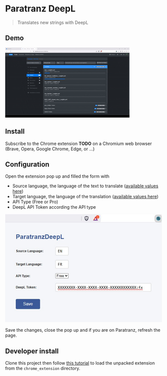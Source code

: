 ﻿# Paratranz DeepL

> Translates new strings with DeepL

## Demo

![Demo GIF](docs/Demo.gif)

## Install

Subscribe to the Chrome extension **TODO** on a Chromium web browser (Brave, Opera, Google Chrome, Edge, or ...)

## Configuration

Open the extension pop up and filled the form with

- Source language, the language of the text to translate ([available values here](https://developers.deepl.com/docs/api-reference/translate/openapi-spec-for-text-translation))
- Target language, the language of the translation ([available values here](https://developers.deepl.com/docs/api-reference/translate/openapi-spec-for-text-translation))
- API Type (Free or Pro)
- DeepL API Token according the API type

![Configuration Screenshot](docs/Configuration.jpg)

Save the changes, close the pop up and if you are on Paratranz, refresh the page.

## Developer install

Clone this project then follow [this tutorial](https://developer.chrome.com/docs/extensions/get-started/tutorial/hello-world#load-unpacked) to load the unpacked extension from the `chrome_extension` directory. 
